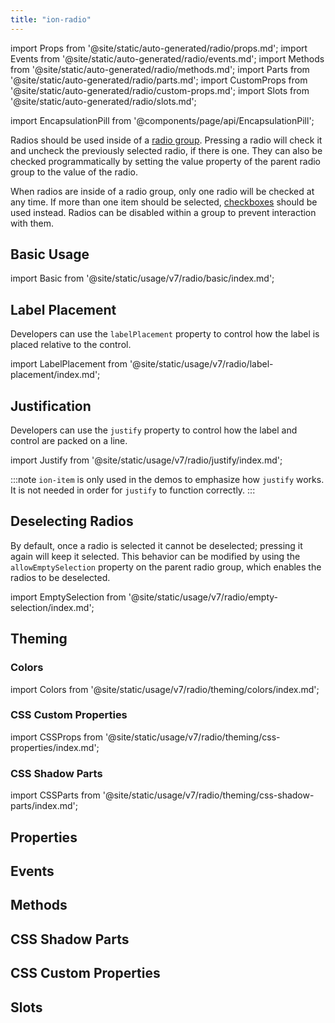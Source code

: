 ```yaml
---
title: "ion-radio"
---
```

import Props from '@site/static/auto-generated/radio/props.md';
import Events from '@site/static/auto-generated/radio/events.md';
import Methods from '@site/static/auto-generated/radio/methods.md';
import Parts from '@site/static/auto-generated/radio/parts.md';
import CustomProps from '@site/static/auto-generated/radio/custom-props.md';
import Slots from '@site/static/auto-generated/radio/slots.md';

<head>
  <title>ion-radio Component: Radio Property for iOS and Android</title>
  <meta name="description" content="Radio components should be used inside of ion-radio-groups on iOS and Android devices. Read to learn more about radio property usage and installation." />
</head>

import EncapsulationPill from '@components/page/api/EncapsulationPill';

<EncapsulationPill type="shadow" />


Radios should be used inside of a [radio group](./radio-group). Pressing a radio will check it and uncheck the previously selected radio, if there is one. They can also be checked programmatically by setting the value property of the parent radio group to the value of the radio.

When radios are inside of a radio group, only one radio will be checked at any time. If more than one item should be selected, [checkboxes](./checkbox) should be used instead. Radios can be disabled within a group to prevent interaction with them.

## Basic Usage

import Basic from '@site/static/usage/v7/radio/basic/index.md';

<Basic />

## Label Placement

Developers can use the `labelPlacement` property to control how the label is placed relative to the control.

import LabelPlacement from '@site/static/usage/v7/radio/label-placement/index.md';

<LabelPlacement />

## Justification

Developers can use the `justify` property to control how the label and control are packed on a line.

import Justify from '@site/static/usage/v7/radio/justify/index.md';

<Justify />


:::note
`ion-item` is only used in the demos to emphasize how `justify` works. It is not needed in order for `justify` to function correctly.
:::

## Deselecting Radios

By default, once a radio is selected it cannot be deselected; pressing it again will keep it selected. This behavior can be modified by using the `allowEmptySelection` property on the parent radio group, which enables the radios to be deselected.

import EmptySelection from '@site/static/usage/v7/radio/empty-selection/index.md';

<EmptySelection />


## Theming

### Colors

import Colors from '@site/static/usage/v7/radio/theming/colors/index.md';

<Colors />

### CSS Custom Properties

import CSSProps from '@site/static/usage/v7/radio/theming/css-properties/index.md';

<CSSProps />

### CSS Shadow Parts

import CSSParts from '@site/static/usage/v7/radio/theming/css-shadow-parts/index.md';

<CSSParts />


## Properties
<Props />

## Events
<Events />

## Methods
<Methods />

## CSS Shadow Parts
<Parts />

## CSS Custom Properties
<CustomProps />

## Slots
<Slots />
